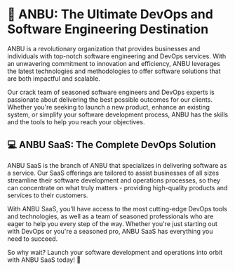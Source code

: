 # 🚀 ANBU: The Ultimate DevOps and Software Engineering Destination

ANBU is a revolutionary organization that provides businesses and individuals with top-notch software engineering and DevOps services. With an unwavering commitment to innovation and efficiency, ANBU leverages the latest technologies and methodologies to offer software solutions that are both impactful and scalable.

Our crack team of seasoned software engineers and DevOps experts is passionate about delivering the best possible outcomes for our clients. Whether you're seeking to launch a new product, enhance an existing system, or simplify your software development process, ANBU has the skills and the tools to help you reach your objectives.

## 💻 ANBU SaaS: The Complete DevOps Solution

ANBU SaaS is the branch of ANBU that specializes in delivering software as a service. Our SaaS offerings are tailored to assist businesses of all sizes streamline their software development and operations processes, so they can concentrate on what truly matters - providing high-quality products and services to their customers.

With ANBU SaaS, you'll have access to the most cutting-edge DevOps tools and technologies, as well as a team of seasoned professionals who are eager to help you every step of the way. Whether you're just starting out with DevOps or you're a seasoned pro, ANBU SaaS has everything you need to succeed.

So why wait? Launch your software development and operations into orbit with ANBU SaaS today! 🚀
